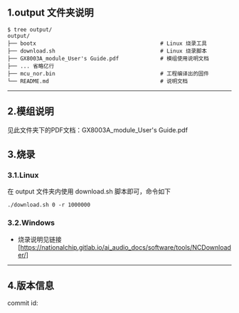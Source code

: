 ## 1.output 文件夹说明

```shell
$ tree output/
output/
├── bootx                                       # Linux 烧录工具
├── download.sh                                 # Linux 烧录脚本
├── GX8003A_module_User's Guide.pdf             # 模组使用说明文档
├── ... 省略亿行
├── mcu_nor.bin                                 # 工程编译出的固件
└── README.md                                   # 说明文档

```

---

## 2.模组说明

见此文件夹下的PDF文档：GX8003A_module_User's Guide.pdf

## 3.烧录

### 3.1.Linux

在 output 文件夹内使用 download.sh 脚本即可，命令如下
```shell
./download.sh 0 -r 1000000
```

### 3.2.Windows

- 烧录说明见链接[https://nationalchip.gitlab.io/ai_audio_docs/software/tools/NCDownloader/]

---

## 4.版本信息
commit id:
